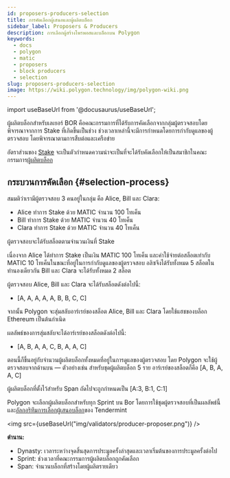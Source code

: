 ```yaml
---
id: proposers-producers-selection
title: การคัดเลือกผู้เสนอและผู้ผลิตบล็อก
sidebar_label: Proposers & Producers
description: การเลือกผู้สร้างโพรพอสและบล็อกบน Polygon
keywords:
  - docs
  - polygon
  - matic
  - proposers
  - block producers
  - selection
slug: proposers-producers-selection
image: https://wiki.polygon.technology/img/polygon-wiki.png
---
```

import useBaseUrl from '@docusaurus/useBaseUrl';

ผู้ผลิตบล็อกสำหรับเลเยอร์ BOR คือคณะกรรมการที่ได้รับการคัดเลือกจากกลุ่มผู้ตรวจสอบโดยพิจารณาจากการ Stake ที่เกิดขึ้นเป็นช่วง ช่วงเวลาเหล่านี้จะมีการกำหนดโดยการกำกับดูแลของผู้ตรวจสอบ โดยพิจารณาตามการสืบต่อและเครือข่าย

อัตราส่วนของ [Stake](/docs/maintain/glossary.md#staking) จะเป็นตัวกำหนดความน่าจะเป็นที่จะได้รับคัดเลือกให้เป็นสมาชิกในคณะกรรมการ[ผู้ผลิตบล็อก](/docs/maintain/glossary.md#block-producer)

## กระบวนการคัดเลือก {#selection-process}

สมมติว่าเรามีผู้ตรวจสอบ 3 คนอยู่ในกลุ่ม คือ Alice, Bill และ Clara:

* Alice ทำการ Stake ด้วย MATIC จำนวน 100 โทเค็น
* Bill ทำการ Stake ด้วย MATIC จำนวน 40 โทเค็น
* Clara ทำการ Stake ด้วย MATIC จำนวน 40 โทเค็น

ผู้ตรวจสอบจะได้รับสล็อตตามจำนวนเงินที่ Stake

เนื่องจาก Alice ได้ทำการ Stake เป็นเงิน MATIC 100 โทเค็น และค่าใช้จ่ายต่อสล็อตเท่ากับ MATIC 10 โทเค็นในขณะที่อยู่ในการกำกับดูแลของผู้ตรวจสอบ อลิซจึงได้รับทั้งหมด 5 สล็อตในทำนองเดียวกัน Bill และ Clara จะได้รับทั้งหมด 2 สล็อต

ผู้ตรวจสอบ Alice, Bill และ Clara จะได้รับสล็อตดังต่อไปนี้:

* [A, A, A, A, A, B, B, C, C]

จากนั้น Polygon จะสุ่มสลับอาร์เรย์ของสล็อต Alice, Bill และ Clara โดยใช้แฮชของบล็อก Ethereum เป็นต้นกำเนิด

ผลลัพธ์ของการสุ่มสลับจะได้อาร์เรย์ของสล็อตดังต่อไปนี้:

* [A, B, A, A, C, B, A, A, C]

ตอนนี้ก็ขึ้นอยู่กับจำนวนผู้ผลิตบล็อกทั้งหมดที่อยู่ในการดูแลของผู้ตรวจสอบ โดย Polygon จะใช้ผู้ตรวจสอบจากด้านบน — ตัวอย่างเช่น สำหรับชุดผู้ผลิตบล็อก 5 ราย อาร์เรย์ของสล็อตก็คือ [A, B, A, A, C]

ผู้ผลิตบล็อกที่ตั้งไว้สำหรับ Span ถัดไปจะถูกกำหนดเป็น [A:3, B:1, C:1]

Polygon จะเลือกผู้ผลิตบล็อกสำหรับทุก Sprint บน Bor โดยการใช้ชุดผู้ตรวจสอบที่เป็นผลลัพธ์นี้ และ[อัลกอริทึมการเลือกผู้เสนอบล็อก](https://docs.tendermint.com/master/spec/consensus/proposer-selection.html)ของ Tendermint

<img src={useBaseUrl("img/validators/producer-proposer.png")} />

**ตำนาน:**

* Dynasty: เวลาระหว่างจุดสิ้นสุดการประมูลครั้งล่าสุดและเวลาเริ่มต้นของการประมูลครั้งต่อไป
* Sprint: ช่วงเวลาที่คณะกรรมการผู้ผลิตบล็อกถูกคัดเลือก
* Span: จำนวนบล็อกที่สร้างโดยผู้ผลิตรายเดียว
